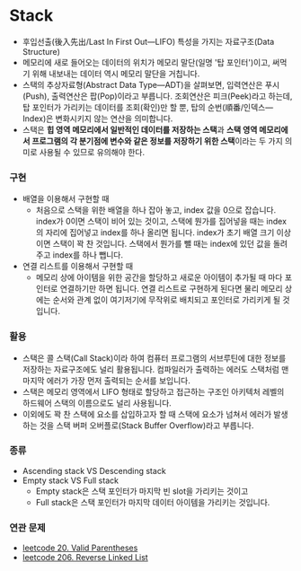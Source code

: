 # Stack
- 후입선출(後入先出/Last In First Out—LIFO) 특성을 가지는 자료구조(Data Structure)
- 메모리에 새로 들어오는 데이터의 위치가 메모리 말단(일명 '탑 포인터')이고, 써먹기 위해 내보내는 데이터 역시 메모리 말단을 거칩니다.
- 스택의 추상자료형(Abstract Data Type—ADT)을 살펴보면, 입력연산은 푸시(Push), 출력연산은 팝(Pop)이라고 부릅니다. 조회연산은 피크(Peek)라고 하는데, 탑 포인터가 가리키는 데이터를 조회(확인)만 할 뿐, 탑의 순번(順番/인덱스—Index)은 변화시키지 않는 연산을 의미합니다.
- 스택은 **힙 영역 메모리에서 일반적인 데이터를 저장하는 스택**과 **스택 영역 메모리에서 프로그램의 각 분기점에 변수와 같은 정보를 저장하기 위한 스택**이라는 두 가지 의미로 사용될 수 있므로 유의해야 한다.

### 구현
- 배열을 이용해서 구현할 때
	+ 처음으로 스택을 위한 배열을 하나 잡아 놓고, index 값을 0으로 잡습니다. index가 0이면 스택이 비어 있는 것이고, 스택에 뭔가를 집어넣을 때는 index의 자리에 집어넣고 index를 하나 올리면 됩니다. index가 초기 배열 크기 이상이면 스택이 꽉 찬 것입니다. 스택에서 뭔가를 뺄 때는 index에 있던 값을 돌려주고 index를 하나 뺍니다.
- 연결 리스트를 이용해서 구현할 때
	+ 메모리 상에 아이템을 위한 공간을 할당하고 새로운 아이템이 추가될 때 마다 포인터로 연결하기만 하면 됩니다. 연결 리스트로 구현하게 된다면 물리 메모리 상에는 순서와 관계 없이 여기저기에 무작위로 배치되고 포인터로 가리키게 될 것입니다.

### 활용
- 스택은 콜 스택(Call Stack)이라 하여 컴퓨터 프로그램의 서브루틴에 대한 정보를 저장하는 자료구조에도 널리 활용됩니다. 컴파일러가 출력하는 에러도 스택처럼 맨 마지막 에러가 가장 먼저 출력되는 순서를 보입니다.
- 스택은 메모리 영역에서 LIFO 형태로 할당하고 접근하는 구조인 아키텍처 레벨의 하드웨어 스택의 이름으로도 널리 사용됩니다. 
- 이외에도 꽉 찬 스택에 요소를 삽입하고자 할 때 스택에 요소가 넘쳐서 에러가 발생하는 것을 스택 버퍼 오버플로(Stack Buffer Overflow)라고 부릅니다.

### 종류
- Ascending stack VS Descending stack
- Empty stack VS Full stack
	+ Empty stack은 스택 포인터가 마지막 빈 slot을 가리키는 것이고
	+ Full stack은 스택 포인터가 마지막 데이터 아이템을 가리키는 것입니다.

### 연관 문제
- [leetcode 20. Valid Parentheses](https://github.com/hanbee1005/AlgorithmStudy/blob/master/Leetcode/202301/ValidParentheses_20.java)
- [leetcode 206. Reverse Linked List](https://github.com/hanbee1005/AlgorithmStudy/blob/master/Leetcode/202301/ReverseLinkedList_206.java)